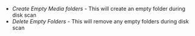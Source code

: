   - *Create Empty Media folders* - This will create an empty folder during disk scan
  - *Delete Empty Folders* - This will remove any empty folders during disk scan
